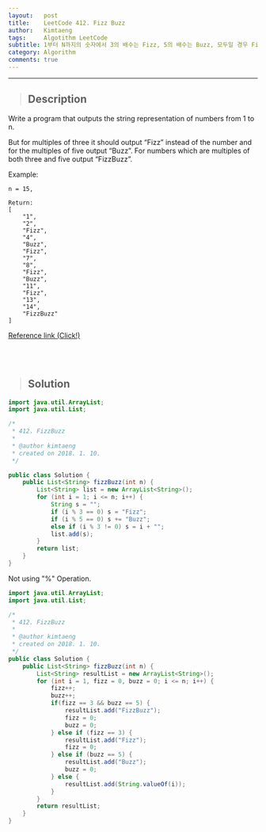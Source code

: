 ```yaml
---
layout:   post
title:    LeetCode 412. Fizz Buzz
author:   Kimtaeng
tags: 	  Algotithm LeetCode
subtitle: 1부터 N까지의 숫자에서 3의 배수는 Fizz, 5의 배수는 Buzz, 모두일 경우 FizzBuzz 출력하기
category: Algorithm
comments: true
---
```


<hr/>

> ## Description

Write a program that outputs the string representation of numbers from 1 to n.

But for multiples of three it should output “Fizz” instead of the number and for the multiples of five output “Buzz”. For numbers which are multiples of both three and five output “FizzBuzz”.

Example:

```
n = 15,

Return:
[
    "1",
    "2",
    "Fizz",
    "4",
    "Buzz",
    "Fizz",
    "7",
    "8",
    "Fizz",
    "Buzz",
    "11",
    "Fizz",
    "13",
    "14",
    "FizzBuzz"
]
```

<a href="https://leetcode.com/problems/fizz-buzz/description/">Reference link (Click!)</a>

<br/><br/>

> ## Solution

```java
import java.util.ArrayList;
import java.util.List;

/*
 * 412. FizzBuzz
 * 
 * @author kimtaeng
 * created on 2018. 1. 10.
 */

public class Solution {
    public List<String> fizzBuzz(int n) {
        List<String> list = new ArrayList<String>();
        for (int i = 1; i <= n; i++) {
            String s = "";
            if (i % 3 == 0) s = "Fizz";
            if (i % 5 == 0) s += "Buzz";
            else if (i % 3 != 0) s = i + "";
            list.add(s);
        }
        return list;
    }
}
```

Not using "%" Operation.

```java
import java.util.ArrayList;
import java.util.List;

/*
 * 412. FizzBuzz
 * 
 * @author kimtaeng
 * created on 2018. 1. 10.
 */
public class Solution {
    public List<String> fizzBuzz(int n) {
        List<String> resultList = new ArrayList<String>();
        for (int i = 1, fizz = 0, buzz = 0; i <= n; i++) {
            fizz++;
            buzz++;
            if(fizz == 3 && buzz == 5) {
                resultList.add("FizzBuzz");
                fizz = 0;
                buzz = 0;
            } else if (fizz == 3) {
                resultList.add("Fizz");
                fizz = 0;
            } else if (buzz == 5) {
                resultList.add("Buzz");
                buzz = 0;
            } else {
                resultList.add(String.valueOf(i));
            }
        }
        return resultList;
    }
}
```